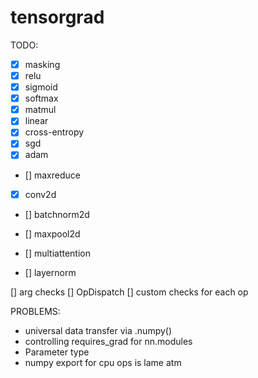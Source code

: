 # tensorgrad
TODO:
- [x] masking
- [x] relu
- [x] sigmoid
- [x] softmax
- [x] matmul
- [x] linear
- [x] cross-entropy
- [x] sgd
- [x] adam

- [] maxreduce
- [x] conv2d
- [] batchnorm2d
- [] maxpool2d

- [] multiattention
- [] layernorm

[] arg checks
    [] OpDispatch
    [] custom checks for each op

PROBLEMS:
- universal data transfer via .numpy()
- controlling requires_grad for nn.modules
- Parameter type
- numpy export for cpu ops is lame atm
